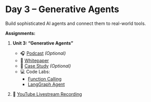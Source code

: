 # Day 3 – Generative Agents

Build sophisticated AI agents and connect them to real-world tools.

**Assignments:**

1. **Unit 3: “Generative Agents”**  
      - 🎧 [Podcast](https://youtu.be/H4gZd4BCrDQ) *(Optional)*  
      - 📄 [Whitepaper](https://www.kaggle.com/whitepaper-agents)  
      - 🧠 [Case Study](https://cloud.google.com/blog/products/ai-machine-learning/regnology-automates-ticket-to-code-with-genai-on-vertex-ai?e=48754805) *(Optional)*  
      - 💻 Code Labs:
        - [Function Calling](https://www.kaggle.com/code/markishere/day-3-function-calling-with-the-gemini-api)  
        - [LangGraph Agent](https://www.kaggle.com/code/markishere/day-3-building-an-agent-with-langgraph/)

2. 🎥 [YouTube Livestream Recording](https://www.youtube.com/watch?v=HQUtMWoTAD4&list=PLqFaTIg4myu-b1PlxitQdY0UYIbys-2es&index=3)
